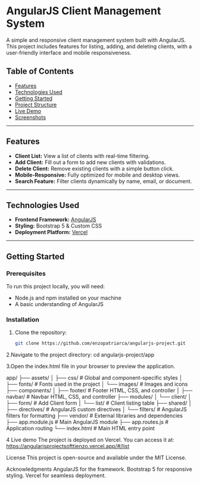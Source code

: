 # AngularJS Client Management System

A simple and responsive client management system built with AngularJS. This project includes features for listing, adding, and deleting clients, with a user-friendly interface and mobile responsiveness.

## Table of Contents
- [Features](#features)
- [Technologies Used](#technologies-used)
- [Getting Started](#getting-started)
- [Project Structure](#project-structure)
- [Live Demo](#live-demo)
- [Screenshots](#screenshots)

---

## Features
- **Client List:** View a list of clients with real-time filtering.
- **Add Client:** Fill out a form to add new clients with validations.
- **Delete Client:** Remove existing clients with a simple button click.
- **Mobile-Responsive:** Fully optimized for mobile and desktop views.
- **Search Feature:** Filter clients dynamically by name, email, or document.

---

## Technologies Used
- **Frontend Framework:** [AngularJS](https://angularjs.org/)
- **Styling:** Bootstrap 5 & Custom CSS
- **Deployment Platform:** [Vercel](https://vercel.com/)

---

## Getting Started

### Prerequisites
To run this project locally, you will need:
- Node.js and npm installed on your machine
- A basic understanding of AngularJS

### Installation
1. Clone the repository:
   ```bash
   git clone https://github.com/enzopatriarca/angularjs-project.git
2.Navigate to the project directory:
cd angularjs-project/app

3.Open the index.html file in your browser to preview the application.

app/
├── assets/
│   ├── css/                # Global and component-specific styles
│   ├── fonts/              # Fonts used in the project
│   └── images/             # Images and icons
├── components/
│   ├── footer/             # Footer HTML, CSS, and controller
│   ├── navbar/             # Navbar HTML, CSS, and controller
├── modules/
│   └── client/
│       ├── form/           # Add Client form
│       └── list/           # Client listing table
├── shared/
│   ├── directives/         # AngularJS custom directives
│   └── filters/            # AngularJS filters for formatting
├── vendor/                 # External libraries and dependencies
├── app.module.js           # Main AngularJS module
├── app.routes.js           # Application routing
└── index.html              # Main HTML entry point


4 Live demo 
The project is deployed on Vercel. You can access it at: https://angularjsprojectsofttienzo.vercel.app/#/list

License
This project is open-source and available under the MIT License.

Acknowledgments
AngularJS for the framework.
Bootstrap 5 for responsive styling.
Vercel for seamless deployment.
